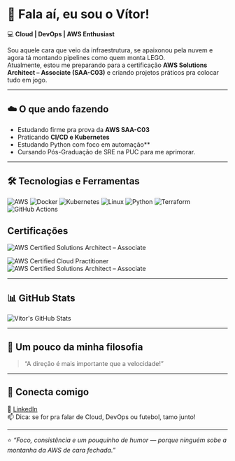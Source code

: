 # 👋 Fala aí, eu sou o Vítor!

💻 **Cloud | DevOps | AWS Enthusiast**

Sou aquele cara que veio da infraestrutura, se apaixonou pela nuvem e agora tá montando pipelines como quem monta LEGO.  
Atualmente, estou me preparando para a certificação **AWS Solutions Architect – Associate (SAA-C03)** e criando projetos práticos pra colocar tudo em jogo.  

---

## ☁️ O que ando fazendo
- Estudando firme pra prova da **AWS SAA-C03**  
- Praticando **CI/CD  e Kubernetes**  
- Estudando Python com foco em automação**  
- Cursando Pós-Graduação de SRE na PUC para me aprimorar.

---

## 🛠️ Tecnologias e Ferramentas
![AWS](https://img.shields.io/badge/AWS-232F3E?style=flat-square&logo=amazon-aws&logoColor=FF9900)
![Docker](https://img.shields.io/badge/Docker-0db7ed?style=flat-square&logo=docker&logoColor=white)
![Kubernetes](https://img.shields.io/badge/Kubernetes-326ce5?style=flat-square&logo=kubernetes&logoColor=white)
![Linux](https://img.shields.io/badge/Linux-FCC624?style=flat-square&logo=linux&logoColor=black)
![Python](https://img.shields.io/badge/Python-3670A0?style=flat-square&logo=python&logoColor=ffdd54)
![Terraform](https://img.shields.io/badge/Terraform-623CE4?style=flat-square&logo=terraform&logoColor=white)
![GitHub Actions](https://img.shields.io/badge/GitHub%20Actions-2088FF?style=flat-square&logo=githubactions&logoColor=white)

## Certificações
![AWS Certified Solutions Architect – Associate](https://img.shields.io/badge/AWS%20Certified-Solutions%20Architect%20Associate-%23232F3E?style=for-the-badge&logo=amazon-aws&logoColor=FF9900)

![AWS Certified Cloud Practitioner](https://img.shields.io/badge/AWS%20Certified-Cloud%20Practitioner-%23FF9900?style=for-the-badge&logo=amazon-aws&logoColor=white)
![AWS Certified Solutions Architect – Associate](https://img.shields.io/badge/AWS%20Certified-Solutions%20Architect%20Associate-%23232F3E?style=for-the-badge&logo=amazon-aws&logoColor=FF9900)




---

## 📊 GitHub Stats
![Vítor's GitHub Stats](https://github-readme-stats.vercel.app/api?username=vitorbs10&show_icons=true&theme=tokyonight)

---

## 🚀 Um pouco da minha filosofia
> “A direção é mais importante que a velocidade!”  


---

## 🤝 Conecta comigo
💼 [LinkedIn](https://www.linkedin.com/in/vitorbispo)  
📫 Dica: se for pra falar de Cloud, DevOps ou futebol, tamo junto!

---

⭐ *“Foco, consistência e um pouquinho de humor — porque ninguém sobe a montanha da AWS de cara fechada.”*
